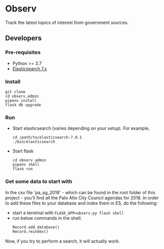 # Observ

Track the latest topics of interest from government sources.

## Developers

### Pre-requisites

* Python >= 3.7
* [Elasticsearch 7.x](https://www.elastic.co/guide/en/elasticsearch/reference/current/install-elasticsearch.html)

### Install

```
git clone
cd observ_admin
pipenv install
flask db upgrade
```

### Run

* Start elasticsearch (varies depending on your setup). For example,
  ```
  cd /path/to/elasticsearch-7.0.1
  ./bin/elasticsearch
  ```
* Start flask
  ```
  cd observ_admin
  pipenv shell
  flask run
  ```

### Get some data to start with
In the csv file 'pa_ag_2018' - which can be found in the root folder of this project - you'll find all the Palo Alto City Council agendas for 2018.
In order to add these files to your database and index them in ES, do the following:

- start a terminal with ```FLASK_APP=observ.py flask shell```
- run below commands in the shell:
  ```python
  Record.add_database()
  Record.reindex()
  ```

Now, if you try to perform a search, it will actually work.
